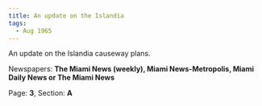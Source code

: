 ```yaml
---  
title: An update on the Islandia  
tags:  
  - Aug 1965  
---  
```

  
An update on the Islandia causeway plans.  
  
Newspapers: **The Miami News (weekly), Miami News-Metropolis, Miami Daily News or The Miami News**  
  
Page: **3**, Section: **A** 
